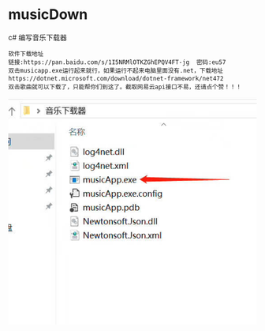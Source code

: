 # musicDown
c# 编写音乐下载器

```
软件下载地址
链接:https://pan.baidu.com/s/1I5NRMlOTKZGhEPQV4FT-jg  密码:eu57
双击musicapp.exe运行起来就行，如果运行不起来电脑里面没有.net，下载地址
https://dotnet.microsoft.com/download/dotnet-framework/net472
双击歌曲就可以下载了，只能帮你们到这了。截取网易云api接口不易，还请点个赞！！！
```



![点击.exe运行](https://github.com/nacker/musicDown/blob/master/1.jpeg)

